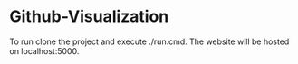 # Github-Visualization

To run clone the project and execute ./run.cmd. The website will be hosted on localhost:5000.
